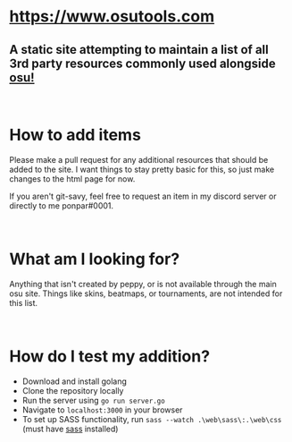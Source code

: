 # https://www.osutools.com

## A static site attempting to maintain a list of all 3rd party resources commonly used alongside <a target="_blank" href="https://osu.ppy.sh"> osu! </a>

<br>

# How to add items

Please make a pull request for any additional resources that should be added to the site. I want things to stay pretty basic for this, so just make changes to the html page for now.

If you aren't git-savy, feel free to request an item in my discord server or directly to me ponpar#0001.

<br>

# What am I looking for?

Anything that isn't created by peppy, or is not available through the main osu site. Things like skins, beatmaps, or tournaments, are not intended for this list.

<br>

# How do I test my addition?

-   Download and install golang
-   Clone the repository locally
-   Run the server using `go run server.go`
-   Navigate to `localhost:3000` in your browser
-   To set up SASS functionality, run `sass --watch .\web\sass\:.\web\css` (must have [sass](https://sass-lang.com/install) installed)
